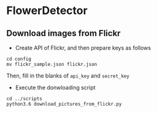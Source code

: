 FlowerDetector
==============

## Download images from Flickr
- Create API of Flickr, and then prepare keys as follows
```
cd config
mv flickr_sample.json flickr.json
```
Then, fill in the blanks of `api_key` and `secret_key`

- Execute the donwloading script
```
cd ../scripts
python3.6 download_pictures_from_flickr.py
```